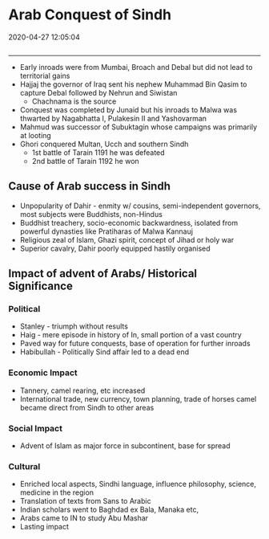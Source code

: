 # Arab Conquest of Sindh
2020-04-27 12:05:04
            
```toc
```
---

-   Early inroads were from Mumbai, Broach and Debal but did not lead to territorial gains
-   Hajjaj the governor of Iraq sent his nephew Muhammad Bin Qasim to capture Debal followed by Nehrun and Siwistan
    -   Chachnama is the source
-   Conquest was completed by Junaid but his inroads to Malwa was thwarted by Nagabhatta I, Pulakesin II and Yashovarman
-   Mahmud was successor of Subuktagin whose campaigns was primarily at looting
-   Ghori conquered Multan, Ucch and southern Sindh
    -   1st battle of Tarain 1191 he was defeated
    -   2nd battle of Tarain 1192 he won

## Cause of Arab success in Sindh
-   Unpopularity of Dahir - enmity w/ cousins, semi-independent governors, most subjects were Buddhists, non-Hindus
-   Buddhist treachery, socio-economic backwardness, isolated from powerful dynasties like Pratiharas of Malwa Kannauj
-   Religious zeal of Islam, Ghazi spirit, concept of Jihad or holy war
-   Superior cavalry, Dahir poorly equipped hastily organised

##    Impact of advent of Arabs/ Historical Significance

### Political
-   Stanley - triumph without results
-   Haig - mere episode in history of In, small portion of a vast country
-   Paved way for future conquests, base of operation for further inroads
-   Habibullah - Politically Sind affair led to a dead end

### Economic Impact
-   Tannery, camel rearing, etc increased
-   International trade, new currency, town planning, trade of horses camel became direct from Sindh to other areas

### Social Impact
-   Advent of Islam as major force in subcontinent, base for spread

### Cultural
-   Enriched local aspects, Sindhi language, influence philosophy, science, medicine in the region
-   Translation of texts from Sans to Arabic
-   Indian scholars went to Baghdad ex Bala, Manaka etc,
-   Arabs came to IN to study Abu Mashar
-   Lasting impact
 

 





